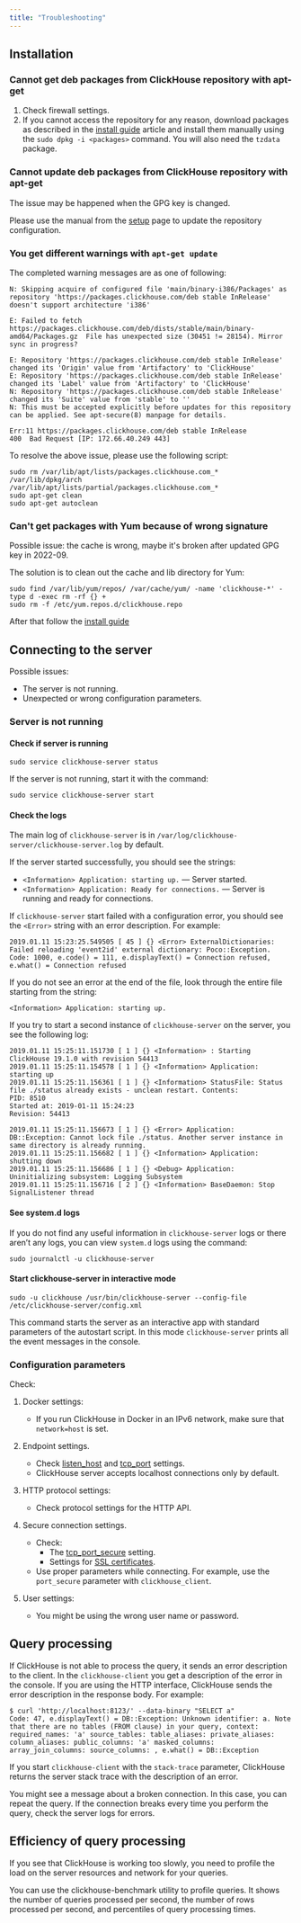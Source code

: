 ```yaml
---
title: "Troubleshooting"
---
```


## Installation

### Cannot get deb packages from ClickHouse repository with apt-get

1. Check firewall settings.
1. If you cannot access the repository for any reason, download packages as described in the [install guide](../getting-started/install.md) article and install them manually using the `sudo dpkg -i <packages>` command. You will also need the `tzdata` package.

### Cannot update deb packages from ClickHouse repository with apt-get

The issue may be happened when the GPG key is changed.

Please use the manual from the [setup](../getting-started/install.md#setup-the-debian-repository) page to update the repository configuration.

### You get different warnings with `apt-get update`

The completed warning messages are as one of following:

```shell
N: Skipping acquire of configured file 'main/binary-i386/Packages' as repository 'https://packages.clickhouse.com/deb stable InRelease' doesn't support architecture 'i386'
```

```shell
E: Failed to fetch https://packages.clickhouse.com/deb/dists/stable/main/binary-amd64/Packages.gz  File has unexpected size (30451 != 28154). Mirror sync in progress?
```

```shell
E: Repository 'https://packages.clickhouse.com/deb stable InRelease' changed its 'Origin' value from 'Artifactory' to 'ClickHouse'
E: Repository 'https://packages.clickhouse.com/deb stable InRelease' changed its 'Label' value from 'Artifactory' to 'ClickHouse'
N: Repository 'https://packages.clickhouse.com/deb stable InRelease' changed its 'Suite' value from 'stable' to ''
N: This must be accepted explicitly before updates for this repository can be applied. See apt-secure(8) manpage for details.
```

```shell
Err:11 https://packages.clickhouse.com/deb stable InRelease
400  Bad Request [IP: 172.66.40.249 443]
```

To resolve the above issue, please use the following script:

```shell
sudo rm /var/lib/apt/lists/packages.clickhouse.com_* /var/lib/dpkg/arch /var/lib/apt/lists/partial/packages.clickhouse.com_*
sudo apt-get clean
sudo apt-get autoclean
```

### Can't get packages with Yum because of wrong signature

Possible issue: the cache is wrong, maybe it's broken after updated GPG key in 2022-09.

The solution is to clean out the cache and lib directory for Yum:

```shell
sudo find /var/lib/yum/repos/ /var/cache/yum/ -name 'clickhouse-*' -type d -exec rm -rf {} +
sudo rm -f /etc/yum.repos.d/clickhouse.repo
```

After that follow the [install guide](../getting-started/install.md#from-rpm-packages)

## Connecting to the server 

Possible issues:

- The server is not running.
- Unexpected or wrong configuration parameters.

### Server is not running

#### Check if server is running

```shell
sudo service clickhouse-server status
```

If the server is not running, start it with the command:

```shell
sudo service clickhouse-server start
```

#### Check the logs

The main log of `clickhouse-server` is in `/var/log/clickhouse-server/clickhouse-server.log` by default.

If the server started successfully, you should see the strings:

- `<Information> Application: starting up.` — Server started.
- `<Information> Application: Ready for connections.` — Server is running and ready for connections.

If `clickhouse-server` start failed with a configuration error, you should see the `<Error>` string with an error description. For example:

```plaintext
2019.01.11 15:23:25.549505 [ 45 ] {} <Error> ExternalDictionaries: Failed reloading 'event2id' external dictionary: Poco::Exception. Code: 1000, e.code() = 111, e.displayText() = Connection refused, e.what() = Connection refused
```

If you do not see an error at the end of the file, look through the entire file starting from the string:

```plaintext
<Information> Application: starting up.
```

If you try to start a second instance of `clickhouse-server` on the server, you see the following log:

```plaintext
2019.01.11 15:25:11.151730 [ 1 ] {} <Information> : Starting ClickHouse 19.1.0 with revision 54413
2019.01.11 15:25:11.154578 [ 1 ] {} <Information> Application: starting up
2019.01.11 15:25:11.156361 [ 1 ] {} <Information> StatusFile: Status file ./status already exists - unclean restart. Contents:
PID: 8510
Started at: 2019-01-11 15:24:23
Revision: 54413

2019.01.11 15:25:11.156673 [ 1 ] {} <Error> Application: DB::Exception: Cannot lock file ./status. Another server instance in same directory is already running.
2019.01.11 15:25:11.156682 [ 1 ] {} <Information> Application: shutting down
2019.01.11 15:25:11.156686 [ 1 ] {} <Debug> Application: Uninitializing subsystem: Logging Subsystem
2019.01.11 15:25:11.156716 [ 2 ] {} <Information> BaseDaemon: Stop SignalListener thread
```

#### See system.d logs

If you do not find any useful information in `clickhouse-server` logs or there aren’t any logs, you can view `system.d` logs using the command:

```shell
sudo journalctl -u clickhouse-server
```

#### Start clickhouse-server in interactive mode

```shell
sudo -u clickhouse /usr/bin/clickhouse-server --config-file /etc/clickhouse-server/config.xml
```

This command starts the server as an interactive app with standard parameters of the autostart script. In this mode `clickhouse-server` prints all the event messages in the console.

### Configuration parameters

Check:

1. Docker settings:

    - If you run ClickHouse in Docker in an IPv6 network, make sure that `network=host` is set.

1. Endpoint settings.
    - Check [listen_host](../operations/server-configuration-parameters/settings.md#server_configuration_parameters-listen_host) and [tcp_port](../operations/server-configuration-parameters/settings.md#server_configuration_parameters-tcp_port) settings.
    - ClickHouse server accepts localhost connections only by default.

1. HTTP protocol settings:

    - Check protocol settings for the HTTP API.

1. Secure connection settings.

    - Check:
        - The [tcp_port_secure](../operations/server-configuration-parameters/settings.md#server_configuration_parameters-tcp_port_secure) setting.
        - Settings for [SSL certificates](../operations/server-configuration-parameters/settings.md#server_configuration_parameters-openssl).
    - Use proper parameters while connecting. For example, use the `port_secure` parameter with `clickhouse_client`.

1. User settings:

    - You might be using the wrong user name or password.

## Query processing

If ClickHouse is not able to process the query, it sends an error description to the client. In the `clickhouse-client` you get a description of the error in the console. If you are using the HTTP interface, ClickHouse sends the error description in the response body. For example:

```shell
$ curl 'http://localhost:8123/' --data-binary "SELECT a"
Code: 47, e.displayText() = DB::Exception: Unknown identifier: a. Note that there are no tables (FROM clause) in your query, context: required_names: 'a' source_tables: table_aliases: private_aliases: column_aliases: public_columns: 'a' masked_columns: array_join_columns: source_columns: , e.what() = DB::Exception
```

If you start `clickhouse-client` with the `stack-trace` parameter, ClickHouse returns the server stack trace with the description of an error.

You might see a message about a broken connection. In this case, you can repeat the query. If the connection breaks every time you perform the query, check the server logs for errors.

## Efficiency of query processing

If you see that ClickHouse is working too slowly, you need to profile the load on the server resources and network for your queries.

You can use the clickhouse-benchmark utility to profile queries. It shows the number of queries processed per second, the number of rows processed per second, and percentiles of query processing times.
